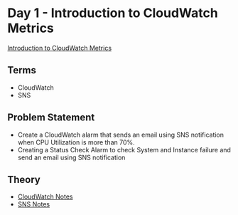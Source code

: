 # Day 1 - Introduction to CloudWatch Metrics

[Introduction to CloudWatch Metrics](https://medium.com/faun/100-days-of-devops-day-1-introduction-to-cloudwatch-metrics-b04be36307a8)

## Terms

- CloudWatch
- SNS

## Problem Statement

- Create a CloudWatch alarm that sends an email using SNS notification when CPU Utilization is more than 70%.
- Creating a Status Check Alarm to check System and Instance failure and send an email using SNS notification

## Theory

- [CloudWatch Notes](cloudWatch.md)
- [SNS Notes](sns.md)
